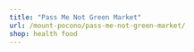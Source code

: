 ```yaml
---
title: "Pass Me Not Green Market"
url: /mount-pocono/pass-me-not-green-market/
shop: health food
---
```

